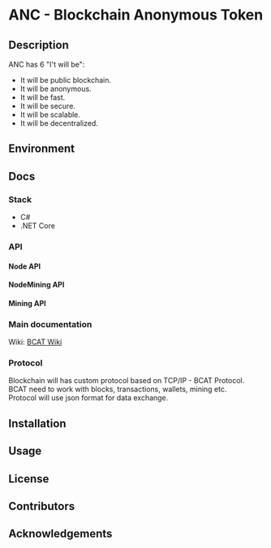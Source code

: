 # ANC - Blockchain Anonymous Token

## Description
ANC has 6 "I't will be":
- It will be public blockchain.
- It will be anonymous.
- It will be fast.
- It will be secure.
- It will be scalable.
- It will be decentralized.


## Environment
## Docs
### Stack
- C#
- .NET Core

### API

#### Node API
#### NodeMining API
#### Mining API

### Main documentation
Wiki: [BCAT Wiki](https://github.com/Glebegor/BCAT/wiki)
### Protocol
Blockchain will has custom protocol based on TCP/IP - BCAT Protocol.</br>
BCAT need to work with blocks, transactions, wallets, mining etc.</br>
Protocol will use json format for data exchange.</br>

## Installation
## Usage
## License
## Contributors
## Acknowledgements
